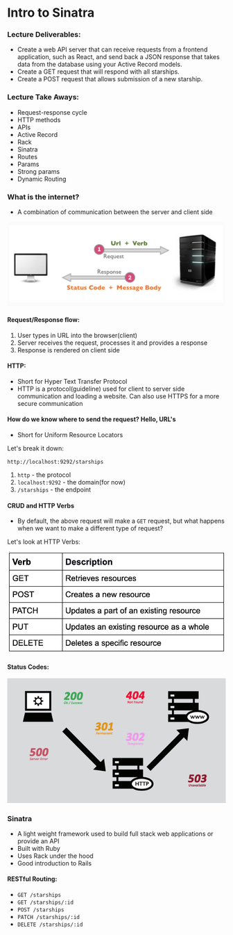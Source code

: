 # Intro to Sinatra

### Lecture Deliverables:

- Create a web API server that can receive requests from a frontend application, such as React, and send back a JSON response that takes data from the database using your Active Record models.
- Create a GET request that will respond with all starships.
- Create a POST request that allows submission of a new starship.

### Lecture Take Aways:

- Request-response cycle
- HTTP methods
- APIs
- Active Record
- Rack
- Sinatra
- Routes
- Params
- Strong params
- Dynamic Routing

### What is the internet?

- A combination of communication between the server and client side

![Alt text](./screenshot.png)

#### Request/Response flow:

1. User types in URL into the browser(client)
2. Server receives the request, processes it and provides a response
3. Response is rendered on client side 

#### HTTP:

- Short for Hyper Text Transfer Protocol
- HTTP is a protocol(guideline) used for client to server side communication and loading a website. Can also use HTTPS for a more secure communication

#### How do we know where to send the request? Hello, URL's

- Short for Uniform Resource Locators

Let's break it down:

```
http://localhost:9292/starships
```

1. `http` - the protocol 
2. `localhost:9292` - the domain(for now)
3. `/starships` - the endpoint 

#### CRUD and HTTP Verbs

- By default, the above request will make a `GET` request, but what happens when we want to make a different type of request? 

Let's look at HTTP Verbs:

![Alt text](./httpverbs.png)

#### Status Codes:

![Alt text](./statuscodes.png)


### Sinatra 

- A light weight framework used to build full stack web applications or provide an API
- Built with Ruby
- Uses Rack under the hood
- Good introduction to Rails 

#### RESTful Routing:

- `GET /starships`
- `GET /starships/:id`
- `POST /starships`
- `PATCH /starships/:id`
- `DELETE /starships/:id`